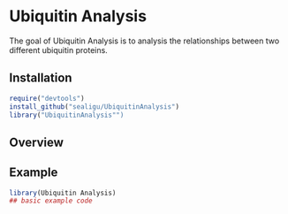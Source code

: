 
# Ubiquitin Analysis

The goal of Ubiquitin Analysis is to analysis the relationships between two different ubiquitin proteins.

## Installation

``` r
require("devtools")
install_github("sealigu/UbiquitinAnalysis")
library("UbiquitinAnalysis"")
```

## Overview


## Example
``` r
library(Ubiquitin Analysis)
## basic example code
```

